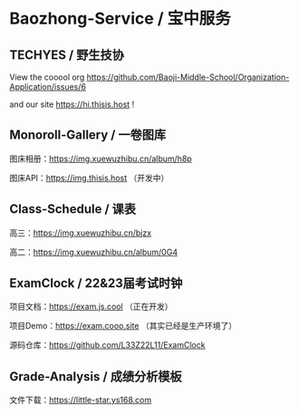 # Baozhong-Service / 宝中服务

## TECHYES / 野生技协

View the cooool org https://github.com/Baoji-Middle-School/Organization-Application/issues/6

and our site https://hi.thisis.host !

## Monoroll-Gallery / 一卷图库

图床相册：https://img.xuewuzhibu.cn/album/h8p

图床API：https://img.thisis.host （开发中）

## Class-Schedule / 课表

高三：https://img.xuewuzhibu.cn/bjzx

高二：https://img.xuewuzhibu.cn/album/0G4

## ExamClock / 22&23届考试时钟

项目文档：https://exam.js.cool （正在开发）

项目Demo：https://exam.cooo.site （其实已经是生产环境了）

源码仓库：https://github.com/L33Z22L11/ExamClock

## Grade-Analysis / 成绩分析模板

文件下载：https://little-star.ys168.com
